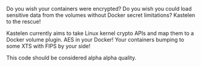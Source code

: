 Do you wish your containers were encrypted? Do you wish you could load sensitive data from the volumes without Docker secret limitations? Kastelen to the rescue!

Kastelen currently aims to take Linux kernel crypto APIs and map them to a Docker volume plugin. AES in your Docker! Your containers bumping to some XTS with FIPS by your side! 

This code should be considered alpha alpha quality.
